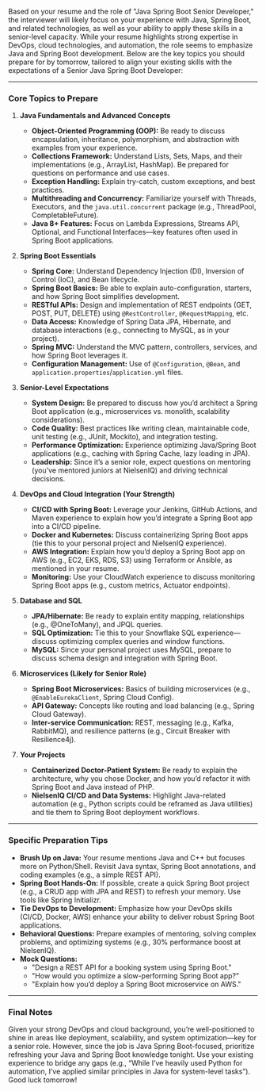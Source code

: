 Based on your resume and the role of "Java Spring Boot Senior Developer," the interviewer will likely focus on your experience with Java, Spring Boot, and related technologies, as well as your ability to apply these skills in a senior-level capacity. While your resume highlights strong expertise in DevOps, cloud technologies, and automation, the role seems to emphasize Java and Spring Boot development. Below are the key topics you should prepare for by tomorrow, tailored to align your existing skills with the expectations of a Senior Java Spring Boot Developer:

---

### Core Topics to Prepare
1. **Java Fundamentals and Advanced Concepts**
   - **Object-Oriented Programming (OOP):** Be ready to discuss encapsulation, inheritance, polymorphism, and abstraction with examples from your experience.
   - **Collections Framework:** Understand Lists, Sets, Maps, and their implementations (e.g., ArrayList, HashMap). Be prepared for questions on performance and use cases.
   - **Exception Handling:** Explain try-catch, custom exceptions, and best practices.
   - **Multithreading and Concurrency:** Familiarize yourself with Threads, Executors, and the `java.util.concurrent` package (e.g., ThreadPool, CompletableFuture).
   - **Java 8+ Features:** Focus on Lambda Expressions, Streams API, Optional, and Functional Interfaces—key features often used in Spring Boot applications.

2. **Spring Boot Essentials**
   - **Spring Core:** Understand Dependency Injection (DI), Inversion of Control (IoC), and Bean lifecycle.
   - **Spring Boot Basics:** Be able to explain auto-configuration, starters, and how Spring Boot simplifies development.
   - **RESTful APIs:** Design and implementation of REST endpoints (GET, POST, PUT, DELETE) using `@RestController`, `@RequestMapping`, etc.
   - **Data Access:** Knowledge of Spring Data JPA, Hibernate, and database interactions (e.g., connecting to MySQL, as in your project).
   - **Spring MVC:** Understand the MVC pattern, controllers, services, and how Spring Boot leverages it.
   - **Configuration Management:** Use of `@Configuration`, `@Bean`, and `application.properties`/`application.yml` files.

3. **Senior-Level Expectations**
   - **System Design:** Be prepared to discuss how you’d architect a Spring Boot application (e.g., microservices vs. monolith, scalability considerations).
   - **Code Quality:** Best practices like writing clean, maintainable code, unit testing (e.g., JUnit, Mockito), and integration testing.
   - **Performance Optimization:** Experience optimizing Java/Spring Boot applications (e.g., caching with Spring Cache, lazy loading in JPA).
   - **Leadership:** Since it’s a senior role, expect questions on mentoring (you’ve mentored juniors at NielsenIQ) and driving technical decisions.

4. **DevOps and Cloud Integration (Your Strength)**
   - **CI/CD with Spring Boot:** Leverage your Jenkins, GitHub Actions, and Maven experience to explain how you’d integrate a Spring Boot app into a CI/CD pipeline.
   - **Docker and Kubernetes:** Discuss containerizing Spring Boot apps (tie this to your personal project and NielsenIQ experience).
   - **AWS Integration:** Explain how you’d deploy a Spring Boot app on AWS (e.g., EC2, EKS, RDS, S3) using Terraform or Ansible, as mentioned in your resume.
   - **Monitoring:** Use your CloudWatch experience to discuss monitoring Spring Boot apps (e.g., custom metrics, Actuator endpoints).

5. **Database and SQL**
   - **JPA/Hibernate:** Be ready to explain entity mapping, relationships (e.g., @OneToMany), and JPQL queries.
   - **SQL Optimization:** Tie this to your Snowflake SQL experience—discuss optimizing complex queries and window functions.
   - **MySQL:** Since your personal project uses MySQL, prepare to discuss schema design and integration with Spring Boot.

6. **Microservices (Likely for Senior Role)**
   - **Spring Boot Microservices:** Basics of building microservices (e.g., `@EnableEurekaClient`, Spring Cloud Config).
   - **API Gateway:** Concepts like routing and load balancing (e.g., Spring Cloud Gateway).
   - **Inter-service Communication:** REST, messaging (e.g., Kafka, RabbitMQ), and resilience patterns (e.g., Circuit Breaker with Resilience4j).

7. **Your Projects**
   - **Containerized Doctor-Patient System:** Be ready to explain the architecture, why you chose Docker, and how you’d refactor it with Spring Boot and Java instead of PHP.
   - **NielsenIQ CI/CD and Data Systems:** Highlight Java-related automation (e.g., Python scripts could be reframed as Java utilities) and tie them to Spring Boot deployment workflows.

---

### Specific Preparation Tips
- **Brush Up on Java:** Your resume mentions Java and C++ but focuses more on Python/Shell. Revisit Java syntax, Spring Boot annotations, and coding examples (e.g., a simple REST API).
- **Spring Boot Hands-On:** If possible, create a quick Spring Boot project (e.g., a CRUD app with JPA and REST) to refresh your memory. Use tools like Spring Initializr.
- **Tie DevOps to Development:** Emphasize how your DevOps skills (CI/CD, Docker, AWS) enhance your ability to deliver robust Spring Boot applications.
- **Behavioral Questions:** Prepare examples of mentoring, solving complex problems, and optimizing systems (e.g., 30% performance boost at NielsenIQ).
- **Mock Questions:**
  - "Design a REST API for a booking system using Spring Boot."
  - "How would you optimize a slow-performing Spring Boot app?"
  - "Explain how you’d deploy a Spring Boot microservice on AWS."

---

### Final Notes
Given your strong DevOps and cloud background, you’re well-positioned to shine in areas like deployment, scalability, and system optimization—key for a senior role. However, since the job is Java Spring Boot-focused, prioritize refreshing your Java and Spring Boot knowledge tonight. Use your existing experience to bridge any gaps (e.g., “While I’ve heavily used Python for automation, I’ve applied similar principles in Java for system-level tasks”). Good luck tomorrow!